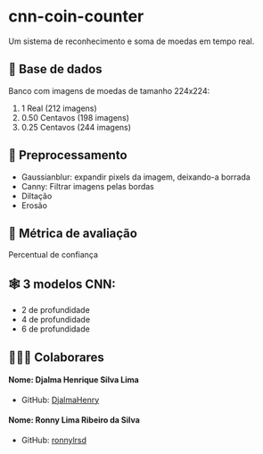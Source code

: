 # cnn-coin-counter
Um sistema de reconhecimento e soma de moedas em tempo real.

## 💾 Base de dados
Banco com imagens de moedas de tamanho 224x224:
1. 1 Real (212 imagens)
2. 0.50 Centavos (198 imagens)
3. 0.25 Centavos (244 imagens)

## 🔬 Preprocessamento
- Gaussianblur: expandir pixels da imagem, deixando-a borrada
- Canny: Filtrar imagens pelas bordas
- Diltação
- Erosão

## 📏 Métrica de avaliação
Percentual de confiança

## 🕸️ 3 modelos CNN:
- 2 de profundidade
- 4 de profundidade
- 6 de profundidade

## 👨‍👦‍👦 Colaborares
#### Nome: Djalma Henrique Silva Lima
- GitHub: [DjalmaHenry](https://github.com/DjalmaHenry)
#### Nome: Ronny Lima Ribeiro da Silva
- GitHub: [ronnylrsd](https://github.com/ronnylrsd)
